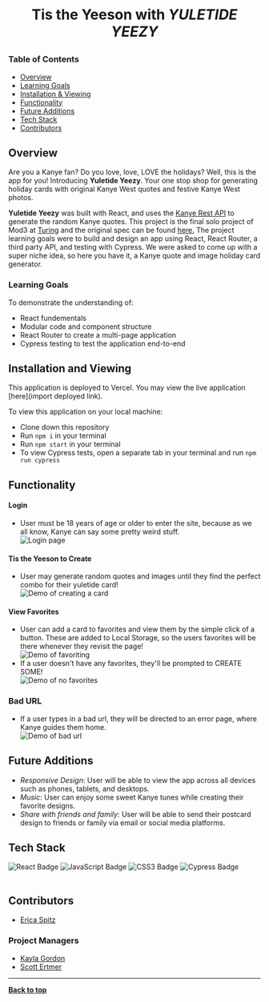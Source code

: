 # <p align="center">Tis the Yeeson with <i>YULETIDE YEEZY</i></p>


### Table of Contents
- [Overview](#overview)
- [Learning Goals](#learning-goals)
- [Installation & Viewing](#installation-and-viewing)
- [Functionality](#functionality)
- [Future Additions](#future-additions)
- [Tech Stack](#tech-stack)
- [Contributors](#contributors)

## Overview

Are you a Kanye fan? Do you love, love, LOVE the holidays? Well, this is the app for you! Introducing **Yuletide Yeezy**. Your one stop shop for generating holiday cards with original Kanye West quotes and festive Kanye West photos.

**Yuletide Yeezy** was built with React, and uses the [Kanye Rest API](https://api.kanye.rest) to generate the random Kanye quotes. This project is the final solo project of Mod3 at [Turing](turing.edu) and the original spec can be found [here.](https://frontend.turing.edu/projects/module-3/showcase.html) The project learning goals were to build and design an app using React, React Router, a third party API, and testing with Cypress. We were asked to come up with a super niche idea, so here you have it, a Kanye quote and image holiday card generator.

### Learning Goals

To demonstrate the understanding of:

- React fundementals
- Modular code and component structure
- React Router to create a multi-page application
- Cypress testing to test the application end-to-end

## Installation and Viewing 

This application is deployed to Vercel. You may view the live application [here](import deployed link).

To view this application on your local machine:

- Clone down this repository
- Run `npm i` in your terminal
- Run `npm start` in your terminal
- To view Cypress tests, open a separate tab in your terminal and run `npm run cypress`

## Functionality 

#### Login
- User must be 18 years of age or older to enter the site, because as we all know, Kanye can say some pretty weird stuff.<br>
![Login page](https://media.giphy.com/media/QEptcBeIjcHO3WbyUY/giphy.gif?cid=790b7611320baf571bb36a9f14ad3c595ffe76063676638f&rid=giphy.gif&ct=g) 

#### Tis the Yeeson to Create
- User may generate random quotes and images until they find the perfect combo for their yuletide card!<br>
![Demo of creating a card](https://media.giphy.com/media/zmowlVJ5xGAtSQZnHK/giphy.gif?cid=790b7611a5fd51f7d7ed5f2f0ddf0a6b47237ccf93c0d53b&rid=giphy.gif&ct=g)

#### View Favorites
- User can add a card to favorites and view them by the simple click of a button. These are added to Local Storage, so the users favorites will be there whenever they revisit the page!<br>
![Demo of favoriting](https://media.giphy.com/media/iG7oVkgH5FO1pBJFAH/giphy.gif?cid=790b7611639ed00647a5dadd41bb301871af9bbcc0359c31&rid=giphy.gif&ct=g)
- If a user doesn't have any favorites, they'll be prompted to CREATE SOME!<br>
![Demo of no favorites](https://media.giphy.com/media/PPQCrES3jvZzeFpDvG/giphy.gif?cid=790b7611cc54506d6eb7b5e1ad133dab94ecb799c0bdac1a&rid=giphy.gif&ct=g)

### Bad URL
- If a user types in a bad url, they will be directed to an error page, where Kanye guides them home.<br>
![Demo of bad url](https://media.giphy.com/media/jVmEGKC90KbpUgOk3q/giphy.gif?cid=790b7611f6c773cf0583cb1c8befa2a7118484535632d067&rid=giphy.gif&ct=g)


## Future Additions

- *Responsive Design*: User will be able to view the app across all devices such as phones, tablets, and desktops. 
- *Music*: User can enjoy some sweet Kanye tunes while creating their favorite designs. 
- *Share with friends and family*: User will be able to send their postcard design to friends or family via email or social media platforms.

## Tech Stack

<div align="left">  
<img src="https://img.shields.io/badge/React-61DAFB?logo=react&logoColor=000&style=flat-square" alt="React Badge">
<img src="https://img.shields.io/badge/JavaScript-F7DF1E?logo=javascript&logoColor=000&style=flat-square" alt="JavaScript Badge">
<img src="https://img.shields.io/badge/CSS3-1572B6?logo=css3&logoColor=fff&style=flat-square" alt="CSS3 Badge">
<img src="https://img.shields.io/badge/Cypress-17202C?logo=cypress&logoColor=fff&style=flat-square" alt="Cypress Badge"> 
</div> 

<br>

## Contributors
- [Erica Spitz](https://github.com/e-spitz)

### Project Managers
- [Kayla Gordon](https://github.com/kaylaewood)
- [Scott Ertmer](https://github.com/sertmer)

**************************************************************************

**[Back to top](#table-of-contents)**
